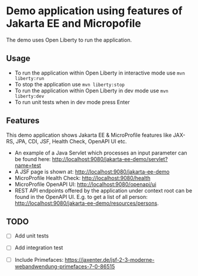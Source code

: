 # Demo application using features of Jakarta EE and Micropofile

The demo uses Open Liberty to run the application.


## Usage
* To run the application within Open Liberty in interactive mode use `mvn liberty:run`
* To stop the application use `mvn liberty:stop`
* To run the application within Open Liberty in dev mode use `mvn liberty:dev`
* To run unit tests when in dev mode press Enter

## Features
This demo application shows Jakarta EE & MicroProfile features like JAX-RS, JPA, CDI, JSF, Health Check, OpenAPI UI etc.

* An example of a Java Servlet which processes an input parameter can be found here:
[http://localhost:9080/jakarta-ee-demo/servlet?name=test](http://localhost:9080/jakarta-ee-demo/servlet?name=test)
* A JSF page is shown at: [http://localhost:9080/jakarta-ee-demo](http://localhost:9080/jakarta-ee-demo)
* MicroProfile Health Check: [http://localhost:9080/health](http://localhost:9080/health)
* MicroProfile OpenAPI UI: [http://localhost:9080/openapi/ui](http://localhost:9080/openapi/ui)
* REST API endpoints offered by the application under context root can be found in the OpenAPI UI. E.g. to get a list of all person: [http://localhost:9080/jakarta-ee-demo/resources/persons](http://localhost:9080/jakarta-ee-demo/resources/persons).

## TODO
- [ ] Add unit tests
- [ ] Add integration test
- [ ] Include Primefaces: https://jaxenter.de/jsf-2-3-moderne-webandwendung-primefaces-7-0-86515


